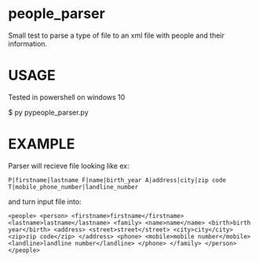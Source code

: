 # people_parser
Small test to parse a type of file to an xml file with people and their information.

# USAGE
Tested in powershell on windows 10

$ py pypeople_parser.py <file>

# EXAMPLE

Parser will recieve file looking like ex:

``P|firstname|lastname
F|name|birth_year
A|address|city|zip code
T|mobile_phone_number|landline_number``

and turn input file into:

``<people>
  <person>
    <firstname>firstname</firstname>
    <lastname>lastname</lastname>
    <family>
      <name>name</name>
      <birth>birth year</birth>
      <address>
        <street>street</street>
        <city>city</city>
        <zip>zip code</zip>
      </address>
      <phone>
        <mobile>mobile number</mobile>
        <landline>landline number</landline>
      </phone>
    </family>
  </person>
</people>``
